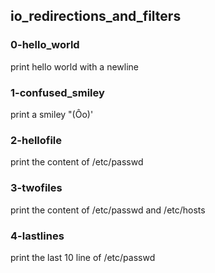 ## io_redirections_and_filters

### 0-hello_world
print hello world with a newline

### 1-confused_smiley
print a smiley "(Ôo)'

### 2-hellofile
print the content of /etc/passwd

### 3-twofiles
print the content of /etc/passwd and /etc/hosts

### 4-lastlines
print the last 10 line of /etc/passwd
